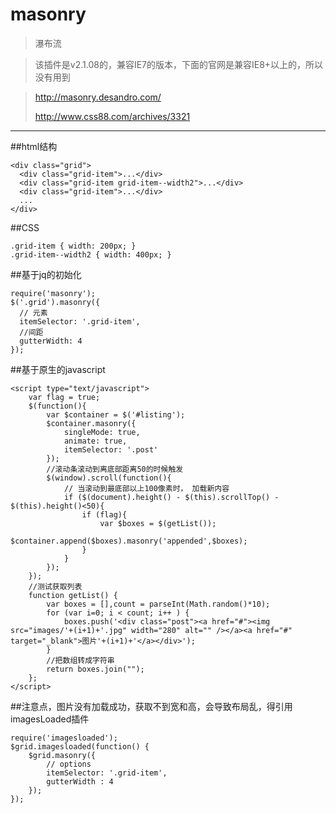 masonry
=========

> 瀑布流

> 该插件是v2.1.08的，兼容IE7的版本，下面的官网是兼容IE8+以上的，所以没有用到

> http://masonry.desandro.com/
> 
> http://www.css88.com/archives/3321


----------

##html结构

	<div class="grid">
	  <div class="grid-item">...</div>
	  <div class="grid-item grid-item--width2">...</div>
	  <div class="grid-item">...</div>
	  ...
	</div>


##CSS

	.grid-item { width: 200px; }
	.grid-item--width2 { width: 400px; }



##基于jq的初始化

	require('masonry');
	$('.grid').masonry({
	  // 元素
	  itemSelector: '.grid-item',
	  //间距
	  gutterWidth: 4
	});


##基于原生的javascript
		
	<script type="text/javascript">	
		var flag = true;
		$(function(){			
			var $container = $('#listing');    
			$container.masonry({
				singleMode: true,
				animate: true,
				itemSelector: '.post'
			});		
			//滚动条滚动到离底部距离50的时候触发
			$(window).scroll(function(){
				// 当滚动到最底部以上100像素时， 加载新内容
				if ($(document).height() - $(this).scrollTop() - $(this).height()<50){	
					if (flag){
						var $boxes = $(getList());	 
						$container.append($boxes).masonry('appended',$boxes);
					}
				}
			});	
		});	
		//测试获取列表
		function getList() {	
			var boxes = [],count = parseInt(Math.random()*10); 
			for (var i=0; i < count; i++ ) {
				boxes.push('<div class="post"><a href="#"><img src="images/'+(i+1)+'.jpg" width="280" alt="" /></a><a href="#" target="_blank">图片'+(i+1)+'</a></div>');
			}
			//把数组转成字符串
			return boxes.join("");
		};
	</script>

##注意点，图片没有加载成功，获取不到宽和高，会导致布局乱，得引用imagesLoaded插件

	
	require('imagesloaded');
	$grid.imagesloaded(function() {
		$grid.masonry({
			// options
			itemSelector: '.grid-item',
			gutterWidth : 4
		});
	});

